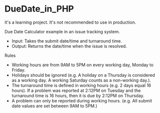 # DueDate_in_PHP
It's a learning project. It's not recommended to use in production.


Due Date Calculator example in an issue tracking system.
- Input: Takes the submit date/time and turnaround time.
- Output: Returns the date/time when the issue is resolved.


Rules
- Working hours are from 9AM to 5PM on every working day, Monday to Friday.
- Holidays should be ignored (e.g. A holiday on a Thursday is considered as a working day. A working Saturday counts as a non-working day.).
- The turnaround time is defined in working hours (e.g. 2 days equal 16 hours).
  If a problem was reported at 2:12PM on Tuesday and the turnaround time is 16 hours, then it is due by 2:12PM on Thursday.
- A problem can only be reported during working hours. (e.g. All submit date values are set between 9AM to 5PM.)
